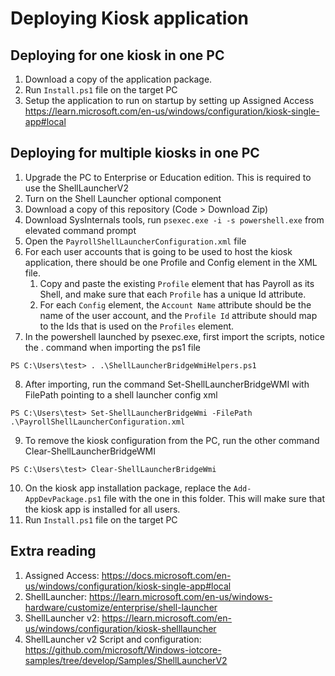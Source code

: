 # Deploying Kiosk application

## Deploying for one kiosk in one PC
1. Download a copy of the application package.
2. Run `Install.ps1` file on the target PC
3. Setup the application to run on startup by setting up Assigned Access https://learn.microsoft.com/en-us/windows/configuration/kiosk-single-app#local

## Deploying for multiple kiosks in one PC
1. Upgrade the PC to Enterprise or Education edition. This is required to use the ShellLauncherV2
2. Turn on the Shell Launcher optional component
3. Download a copy of this repository (Code > Download Zip)
5. Download SysInternals tools, run `psexec.exe -i -s powershell.exe` from elevated command prompt
6. Open the `PayrollShellLauncherConfiguration.xml` file
7. For each user accounts that is going to be used to host the kiosk application, there should be one Profile and Config element in the XML file.
    1. Copy and paste the existing `Profile` element that has Payroll as its Shell, and make sure that each `Profile` has a unique Id attribute.
    2. For each  `Config` element, the `Account Name` attribute should be the name of the user account, and the `Profile Id` attribute should map to the Ids that is used on the `Profiles` element.
8. In the powershell launched by psexec.exe, first import the scripts, notice the . command when importing the ps1 file
```
PS C:\Users\test> . .\ShellLauncherBridgeWmiHelpers.ps1
```
8. After importing, run the command Set-ShellLauncherBridgeWMI with FilePath pointing to a shell launcher config xml
```
PS C:\Users\test> Set-ShellLauncherBridgeWmi -FilePath .\PayrollShellLauncherConfiguration.xml
```
9. To remove the kiosk configuration from the PC, run the other command Clear-ShellLauncherBridgeWMI

```
PS C:\Users\test> Clear-ShellLauncherBridgeWmi
```
10. On the kiosk app installation package, replace the `Add-AppDevPackage.ps1` file with the one in this folder. This will make sure that the kiosk app is installed for all users.
11. Run `Install.ps1` file on the target PC

## Extra reading
1. Assigned Access: https://docs.microsoft.com/en-us/windows/configuration/kiosk-single-app#local
2. ShellLauncher: https://learn.microsoft.com/en-us/windows-hardware/customize/enterprise/shell-launcher
3. ShellLauncher v2: https://learn.microsoft.com/en-us/windows/configuration/kiosk-shelllauncher
4. ShellLauncher v2 Script and configuration: https://github.com/microsoft/Windows-iotcore-samples/tree/develop/Samples/ShellLauncherV2
